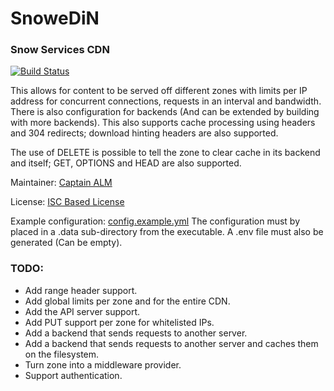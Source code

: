 # SnoweDiN
### Snow Services CDN

[![Build Status](https://ci.mrmelon54.xyz/api/badges/snow/snowedin/status.svg)](https://ci.mrmelon54.xyz/snow/snowedin)

This allows for content to be served off different zones with limits per IP address for concurrent connections, requests in an interval and bandwidth. 
There is also configuration for backends (And can be extended by building with more backends). 
This also supports cache processing using headers and 304 redirects; download hinting headers are also supported.

The use of DELETE is possible to tell the zone to clear cache in its backend and itself; GET, OPTIONS and HEAD are also supported.

Maintainer: 
[Captain ALM](https://code.mrmelon54.xyz/alfred)

License: 
[ISC Based License](https://code.mrmelon54.xyz/snow/snowedin/src/branch/master/LICENSE.md)

Example configuration: 
[config.example.yml](https://code.mrmelon54.xyz/snow/snowedin/src/branch/master/config.example.yml) 
The configuration must by placed in a .data sub-directory from the executable. A .env file must also be generated (Can be empty).

### TODO:

- Add range header support.
- Add global limits per zone and for the entire CDN.
- Add the API server support.
- Add PUT support per zone for whitelisted IPs.
- Add a backend that sends requests to another server.
- Add a backend that sends requests to another server and caches them on the filesystem.
- Turn zone into a middleware provider.
- Support authentication.